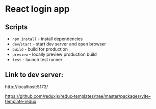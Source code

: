 # React login app

## Scripts

- `npm install` - install dependencies
- `dev`/`start` - start dev server and open browser
- `build` - build for production
- `preview` - locally preview production build
- `test` - launch test runner

## Link to dev server:

http://localhost:5173/


https://github.com/reduxjs/redux-templates/tree/master/packages/vite-template-redux